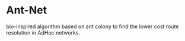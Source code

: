 # Ant-Net

bio-inspired algorithm based on ant colony to find the lower cost route resolution in AdHoc networks.
